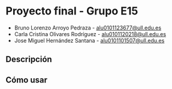 # Proyecto final - Grupo E15
- Bruno Lorenzo Arroyo Pedraza - alu0101123677@ull.edu.es
- Carla Cristina Olivares Rodríguez - alu0101120218@ull.edu.es
- Jose Miguel Hernández Santana - alu0101101507@ull.edu.es
## Descripción

## Cómo usar